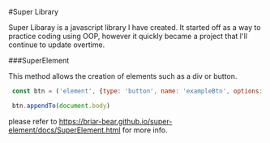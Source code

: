 #Super Library

Super Libaray is a javascript library I have created. It started off as a way to practice coding using OOP, however it quickly became a project that I'll continue to update overtime.

###SuperElement

This method allows the creation of elements such as a div or button.

```javascript
 const btn = ('element', {type: 'button', name: 'exampleBtn', options: [['value', 'Example']] })

 btn.appendTo(document.body)
```

please refer to https://briar-bear.github.io/super-element/docs/SuperElement.html for more info.

